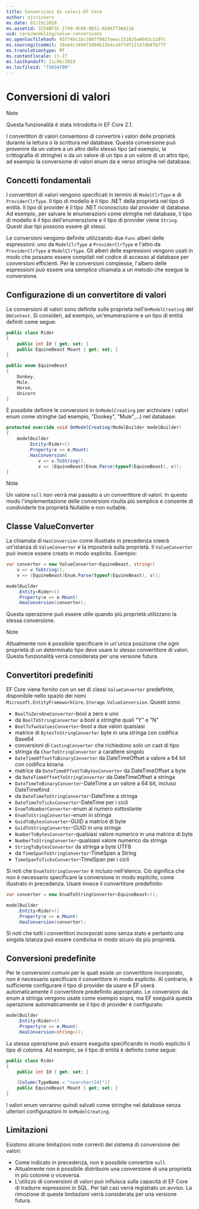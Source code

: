 ```yaml
---
title: Conversioni di valori-EF Core
author: ajcvickers
ms.date: 02/19/2018
ms.assetid: 3154BF3C-1749-4C60-8D51-AE86773AA116
uid: core/modeling/value-conversions
ms.openlocfilehash: 93774bc1bc3887f982faeac151825a6643c1107c
ms.sourcegitcommit: 18ab4c349473d94b15b4ca977df12147db07b77f
ms.translationtype: MT
ms.contentlocale: it-IT
ms.lasthandoff: 11/06/2019
ms.locfileid: "73654790"
---
```

# <a name="value-conversions"></a>Conversioni di valori

> [!NOTE]  
> Questa funzionalità è stata introdotta in EF Core 2.1.

I convertitori di valori consentono di convertire i valori delle proprietà durante la lettura o la scrittura nel database. Questa conversione può provenire da un valore a un altro dello stesso tipo (ad esempio, la crittografia di stringhe) o da un valore di un tipo a un valore di un altro tipo, ad esempio la conversione di valori enum da e verso stringhe nel database.

## <a name="fundamentals"></a>Concetti fondamentali

I convertitori di valori vengono specificati in termini di `ModelClrType` e di `ProviderClrType`. Il tipo di modello è il tipo .NET della proprietà nel tipo di entità. Il tipo di provider è il tipo .NET riconosciuto dal provider di database. Ad esempio, per salvare le enumerazioni come stringhe nel database, il tipo di modello è il tipo dell'enumerazione e il tipo di provider viene `String`. Questi due tipi possono essere gli stessi.

Le conversioni vengono definite utilizzando due `Func` alberi delle espressioni: uno da `ModelClrType` a `ProviderClrType` e l'altro da `ProviderClrType` a `ModelClrType`. Gli alberi delle espressioni vengono usati in modo che possano essere compilati nel codice di accesso al database per conversioni efficienti. Per le conversioni complesse, l'albero delle espressioni può essere una semplice chiamata a un metodo che esegue la conversione.

## <a name="configuring-a-value-converter"></a>Configurazione di un convertitore di valori

Le conversioni di valori sono definite sulle proprietà nell'`OnModelCreating` del `DbContext`. Si consideri, ad esempio, un'enumerazione e un tipo di entità definiti come segue:

``` csharp
public class Rider
{
    public int Id { get; set; }
    public EquineBeast Mount { get; set; }
}

public enum EquineBeast
{
    Donkey,
    Mule,
    Horse,
    Unicorn
}
```

È possibile definire le conversioni in `OnModelCreating` per archiviare i valori enum come stringhe (ad esempio, "Donkey", "Mule",...) nel database:

``` csharp
protected override void OnModelCreating(ModelBuilder modelBuilder)
{
    modelBuilder
        .Entity<Rider>()
        .Property(e => e.Mount)
        .HasConversion(
            v => v.ToString(),
            v => (EquineBeast)Enum.Parse(typeof(EquineBeast), v));
}
```

> [!NOTE]  
> Un valore `null` non verrà mai passato a un convertitore di valori. In questo modo l'implementazione delle conversioni risulta più semplice e consente di condividerle tra proprietà Nullable e non nullable.

## <a name="the-valueconverter-class"></a>Classe ValueConverter

La chiamata di `HasConversion` come illustrato in precedenza creerà un'istanza di `ValueConverter` e la imposterà sulla proprietà. Il `ValueConverter` può invece essere creato in modo esplicito. Esempio:

``` csharp
var converter = new ValueConverter<EquineBeast, string>(
    v => v.ToString(),
    v => (EquineBeast)Enum.Parse(typeof(EquineBeast), v));

modelBuilder
    .Entity<Rider>()
    .Property(e => e.Mount)
    .HasConversion(converter);
```

Questa operazione può essere utile quando più proprietà utilizzano la stessa conversione.

> [!NOTE]  
> Attualmente non è possibile specificare in un'unica posizione che ogni proprietà di un determinato tipo deve usare lo stesso convertitore di valori. Questa funzionalità verrà considerata per una versione futura.

## <a name="built-in-converters"></a>Convertitori predefiniti

EF Core viene fornito con un set di classi `ValueConverter` predefinite, disponibile nello spazio dei nomi `Microsoft.EntityFrameworkCore.Storage.ValueConversion`. Questi sono:

* `BoolToZeroOneConverter`-bool a zero e uno
* da `BoolToStringConverter` a bool a stringhe quali "Y" e "N"
* `BoolToTwoValuesConverter`-bool a due valori qualsiasi
* matrice di `BytesToStringConverter` byte in una stringa con codifica Base64
* conversioni di `CastingConverter` che richiedono solo un cast di tipo
* stringa da `CharToStringConverter` a carattere singolo
* `DateTimeOffsetToBinaryConverter` da DateTimeOffset a valore a 64 bit con codifica binaria
* matrice da `DateTimeOffsetToBytesConverter` da DateTimeOffset a byte
* da `DateTimeOffsetToStringConverter` da DateTimeOffset a stringa
* `DateTimeToBinaryConverter`-DateTime a un valore a 64 bit, incluso DateTimeKind
* da `DateTimeToStringConverter`-DateTime a stringa
* `DateTimeToTicksConverter`-DateTime per i cicli
* `EnumToNumberConverter`-enum al numero sottostante
* `EnumToStringConverter`-enum in stringa
* `GuidToBytesConverter`-GUID a matrice di byte
* `GuidToStringConverter`-GUID in una stringa
* `NumberToBytesConverter`-qualsiasi valore numerico in una matrice di byte
* `NumberToStringConverter`-qualsiasi valore numerico da stringa
* `StringToBytesConverter` da stringa a byte UTF8
* da `TimeSpanToStringConverter`-TimeSpan a String
* `TimeSpanToTicksConverter`-TimeSpan per i cicli

Si noti che `EnumToStringConverter` è incluso nell'elenco. Ciò significa che non è necessario specificare la conversione in modo esplicito, come illustrato in precedenza. Usare invece il convertitore predefinito:

``` csharp
var converter = new EnumToStringConverter<EquineBeast>();

modelBuilder
    .Entity<Rider>()
    .Property(e => e.Mount)
    .HasConversion(converter);
```

Si noti che tutti i convertitori incorporati sono senza stato e pertanto una singola istanza può essere condivisa in modo sicuro da più proprietà.

## <a name="pre-defined-conversions"></a>Conversioni predefinite

Per le conversioni comuni per le quali esiste un convertitore incorporato, non è necessario specificare il convertitore in modo esplicito. Al contrario, è sufficiente configurare il tipo di provider da usare e EF userà automaticamente il convertitore predefinito appropriato. Le conversioni da enum a stringa vengono usate come esempio sopra, ma EF eseguirà questa operazione automaticamente se il tipo di provider è configurato:

``` csharp
modelBuilder
    .Entity<Rider>()
    .Property(e => e.Mount)
    .HasConversion<string>();
```

La stessa operazione può essere eseguita specificando in modo esplicito il tipo di colonna. Ad esempio, se il tipo di entità è definito come segue:

``` csharp
public class Rider
{
    public int Id { get; set; }

    [Column(TypeName = "nvarchar(24)")]
    public EquineBeast Mount { get; set; }
}
```

I valori enum verranno quindi salvati come stringhe nel database senza ulteriori configurazioni in `OnModelCreating`.

## <a name="limitations"></a>Limitazioni

Esistono alcune limitazioni note correnti del sistema di conversione dei valori:

* Come indicato in precedenza, non è possibile convertire `null`.
* Attualmente non è possibile distribuire una conversione di una proprietà in più colonne o viceversa.
* L'utilizzo di conversioni di valori può influisca sulla capacità di EF Core di tradurre espressioni in SQL. Per tali casi verrà registrato un avviso.
La rimozione di queste limitazioni verrà considerata per una versione futura.

